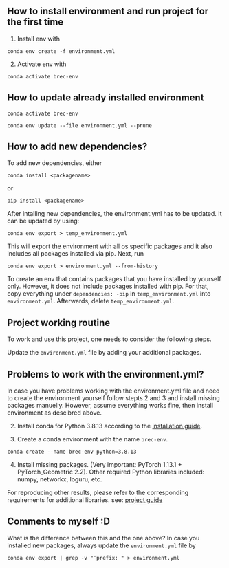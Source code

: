 ## How to install environment and run project for the first time

1. Install env with
```shell
conda env create -f environment.yml
```

2. Activate env with
```shell
conda activate brec-env
```

## How to update already installed environment

```shell
conda activate brec-env
```
```shell
conda env update --file environment.yml --prune
```

## How to add new dependencies?

To add new dependencies, either 
```shell
conda install <packagename>
```
or
```shell
pip install <packagename>
```

After intalling new dependencies, the environment.yml has to be updated. It can be updated by using:

```shell
conda env export > temp_environment.yml
```

This will export the environment with all os specific packages and it also includes all packages installed via pip. Next, run

```shell
conda env export > environment.yml --from-history
```

To create an env that contains packages that you have installed by yourself only. However, it does not include packages installed with pip. For that, copy everything under `dependencies: -pip` in `temp_environment.yml` into `environment.yml`. Afterwards, delete `temp_environment.yml`.

## Project working routine

To work and use this project, one needs to consider the following steps.

Update the `environment.yml` file by adding your additional packages.

## Problems to work with the environment.yml? 
In case you have problems working with the environment.yml file and need to create the environment yourself follow stepts 2 and 3 and install missing packages manuelly. However, assume everything works fine, then install environment as descibred above.

2. Install conda for Python 3.8.13 according to the 
   [installation guide](https://conda.io/projects/conda/en/latest/user-guide/install/index.html).

3. Create a conda environment with the name `brec-env`.
```shell
conda create --name brec-env python=3.8.13
```
4. Install missing packages. (Very important: PyTorch 1.13.1 + PyTorch_Geometric 2.2). Other required Python libraries included: numpy, networkx, loguru, etc.

For reproducing other results, please refer to the corresponding requirements for additional libraries. see: [project guide](https://github.com/brec-iclr2024/brec-iclr2024) 

## Comments to myself :D
What is the difference between this and the one above?
In case you installed new packages, always update the `environment.yml` file by
```shell
conda env export | grep -v "^prefix: " > environment.yml
```
